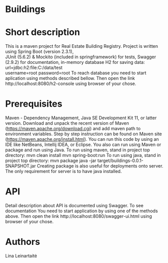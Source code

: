# Buildings
# Short description
This is a maven project for Real Estate Building Registry. 
Project is written using Spring Boot (version 2.3.1),  
JUnit (5.6.2) & Mockito (included in springframework) for tests,
Swagger (2.9.2) for documentation,
in-memory database H2 for saving data:
	url=jdbc:h2:file:C:/data/test	
	username=root
	password=root
To reach database you need to start aplication using methods described bellow. Then open the link http://localhost:8080/h2-console using browser of your chose.
# Prerequisites
Maven - Dependency Management,
Java SE Development Kit 11, or latter version.
Download and unpack the recent version of Maven (https://maven.apache.org/download.cgi) and add maven path to environment variables. Step by step instruction can be found on Maven site (https://maven.apache.org/install.html).
You can run this code by using an IDE like NetBeans, Intellij IDEA, or Eclipse.
You also can run using Maven or package and run using Java.
To run using maven, stand in project top directory: 
    	mvn clean install 
    	mvn spring-boot:run
To run using java, stand in project top directory:
    	mvn package
   	java -jar target/buildings-0.0.1-SNAPSHOT.jar
Creating package is also useful for deployments onto server. The only requirement for server is to have java installed.
# API
Detail description about API is documented using Swagger.
To see documentation You need to start application by using one of the methods above. Then open the link http://localhost:8080/swagger-ui.html using browser of your chose.



# Authors
Lina Leinartaitė
